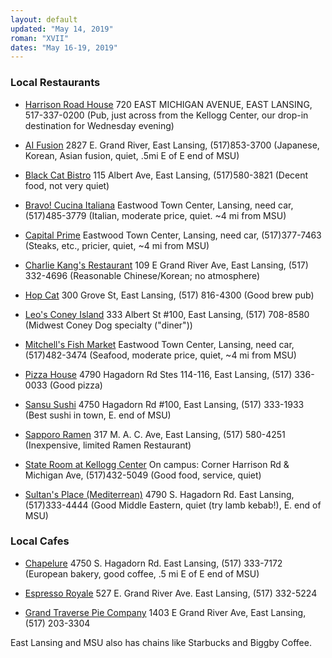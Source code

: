 ```yaml
---
layout: default
updated: "May 14, 2019"
roman: "XVII"
dates: "May 16-19, 2019"
---
```






### Local Restaurants

- [Harrison Road House](https://harrisonroadhouse.com/) 720 EAST MICHIGAN AVENUE, EAST LANSING, 517-337-0200 (Pub, just across from the Kellogg Center, our drop-in destination for Wednesday evening)

- [AI Fusion](https://www.ai-fusion.com/) 2827 E. Grand River, East Lansing, (517)853-3700 (Japanese, Korean, Asian fusion, quiet, .5mi E of E end of MSU) 
- [Black Cat Bistro](http://www.blackcatbistroel.com/) 115 Albert Ave, East Lansing, (517)580-3821 (Decent food, not very quiet)
- [Bravo! Cucina Italiana](https://bravoitalian.com/lansing.html) Eastwood Town Center, Lansing, need car, (517)485-3779 (Italian, moderate price, quiet. ~4 mi from MSU)
- [Capital Prime](http://capitalprimelansing.com/) Eastwood Town Center, Lansing, need car, (517)377-7463 (Steaks, etc., pricier, quiet, ~4 mi from MSU)
- [Charlie Kang's Restaurant](http://charliekangs.com/) 109 E Grand River Ave, East Lansing, (517) 332-4696 (Reasonable Chinese/Korean; no atmosphere)
- [Hop Cat](https://hopcat.com/east-lansing) 300 Grove St, East Lansing, (517) 816-4300 (Good brew pub)
- [Leo's Coney Island](http://www.leosmsu.com/) 333 Albert St #100, East Lansing, (517) 708-8580 (Midwest Coney Dog specialty ("diner"))
- [Mitchell's Fish Market](http://www.mitchellsfishmarket.com/locations/lansing-eastwood/#) Eastwood Town Center, Lansing, need car, (517)482-3474 (Seafood, moderate price, quiet, ~4 mi from MSU)
- [Pizza House](https://pizzahouse.com/locations/east-lansing/) 4790 Hagadorn Rd Stes 114-116, East Lansing, (517) 336-0033 (Good pizza)
- [Sansu Sushi](https://sansu-sushi.com/) 4750 Hagadorn Rd #100, East Lansing, (517) 333-1933 (Best sushi in town, E. end of MSU)
- [Sapporo Ramen](https://www.allmenus.com/mi/east-lansing/503250-sapporo-ramen-noodles/menu/) 317 M. A. C. Ave, East Lansing, (517) 580-4251 (Inexpensive, limited Ramen Restaurant)
- [State Room at Kellogg Center](https://kelloggcenter.com/stateroomrestaurant) On campus: Corner Harrison Rd & Michigan Ave, (517)432-5049 (Good food, service, quiet) 
- [Sultan's Place (Mediterrean)](https://www.sultansmediterranean.com/) 4790 S. Hagadorn Rd. East Lansing, (517)333-4444 (Good Middle Eastern, quiet (try lamb kebab!), E. end of MSU)






### Local Cafes

- [Chapelure](https://www.facebook.com/chapelurepastry/) 4750 S. Hagadorn Rd. East Lansing, (517) 333-7172 (European bakery, good coffee, .5 mi E of E end of MSU)

- [Espresso Royale](https://espressoroyalecoffee.com/grand-river) 527 E. Grand River Ave. East Lansing, (517) 332-5224
- [Grand Traverse Pie Company](https://gtpie.com/locations/east-lansing/) 1403 E Grand River Ave, East Lansing, (517) 203-3304

East Lansing and MSU also has chains like Starbucks and Biggby Coffee.
